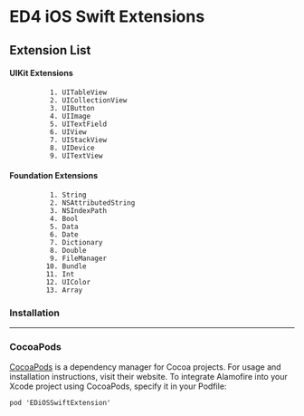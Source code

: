 #  ED4 iOS Swift Extensions

## Extension List


 #### UIKit Extensions #### 
 
              1. UITableView
              2. UICollectionView
              3. UIButton
              4. UIImage
              5. UITextField
              6. UIView
              7. UIStackView
              8. UIDevice
              9. UITextView
 #### Foundation Extensions ####   
          
              1. String
              2. NSAttributedString
              3. NSIndexPath
              4. Bool
              5. Data 
              6. Date
              7. Dictionary
              8. Double
              9. FileManager
             10. Bundle
             11. Int
             12. UIColor
             13. Array
             
  ### Installation ###
 ---
  
  ### CocoaPods ####
  
[CocoaPods](https://cocoapods.org) is a dependency manager for Cocoa projects. For usage and installation instructions, visit their website. To integrate Alamofire into your Xcode project using CocoaPods, specify it in your Podfile:


 `pod 'EDiOSSwiftExtension'                                                                      `
